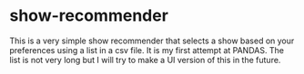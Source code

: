 # show-recommender
This is a very simple show recommender that selects a show based on your preferences using  a list in a csv file. It is my first attempt at PANDAS.
The list is not very long but I will try to make a UI version of this in the future.
